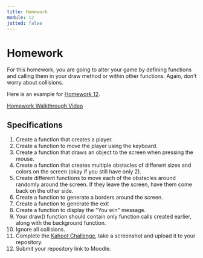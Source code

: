 ```yaml
---
title: Homework
module: 12
jotted: false
---
```


# Homework

For this homework, you are going to alter your game by defining functions and calling them in your draw method or within other functions. Again, don't worry about collisions.

Here is an example for <a href="https://github.com/Montana-Media-Arts/120_CreativeCoding1-Fall2023-Samples/tree/main/Homework%2012" target="_blank">Homework 12</a>.

<p><a href="//youtu.be/FGzyw7Jtyq4" data-lity>Homework Walkthrough Video</a></p>

## Specifications

1. Create a function that creates a player.
2. Create a function to move the player using the keyboard.
3. Create a function that draws an object to the screen when pressing the mouse.
4. Create a function that creates multiple obstacles of different sizes and colors on the screen (okay if you still have only 2).
5. Create different functions to move each of the obstacles around randomly around the screen.  If they leave the screen, have them come back on the other side.
6. Create a function to generate a borders around the screen.
7. Create a function to generate the exit
8. Create a function to display the "You win" message.
9. Your draw() function should contain only function calls created earlier, along with the background function.
10. Ignore all collisions.
11. Complete the <a href="https://kahoot.it/challenge/02627830?challenge-id=84387498-97d5-4d82-ae4e-eabb1c94cf58_1731254050541" target="_blank">Kahoot Challenge</a>, take a screenshot and upload it to your repository.
12. Submit your repository link to Moodle.